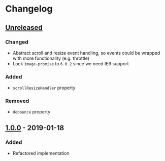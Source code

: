 # Changelog

## [Unreleased][]

### Changed

-   Abstract scroll and resize event handling, so events could be wrapped with
    more functionality (e.g. throttle)
-   Lock `image-promise` to `6.0.2` since we need IE9 support

### Added

-   `scrollResizeHandler` property

### Removed

-   `debounce` property

## [1.0.0][] - 2019-01-18

### Added

-   Refactored implementation

[unreleased]: https://github.com/niksy/delay-image/compare/v1.0.0...HEAD
[1.0.0]: https://github.com/niksy/delay-image/tree/v1.0.0
